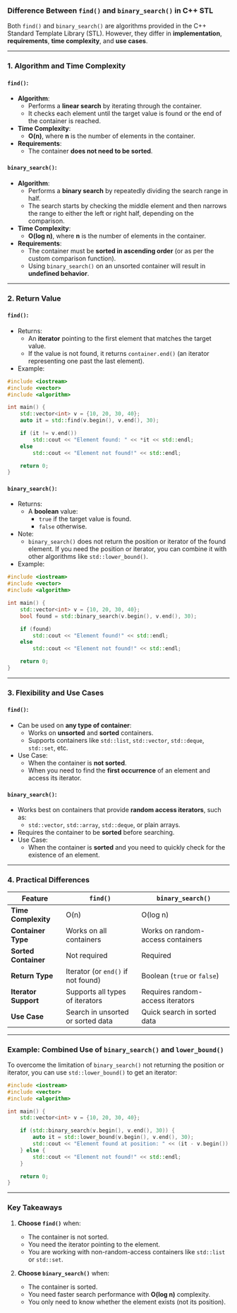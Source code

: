 ### **Difference Between `find()` and `binary_search()` in C++ STL**

Both `find()` and `binary_search()` are algorithms provided in the C++ Standard Template Library (STL). However, they differ in **implementation**, **requirements**, **time complexity**, and **use cases**.

---

### **1. Algorithm and Time Complexity**

#### **`find()`**:
- **Algorithm**:
  - Performs a **linear search** by iterating through the container.
  - It checks each element until the target value is found or the end of the container is reached.
- **Time Complexity**:
  - **O(n)**, where **n** is the number of elements in the container.
- **Requirements**:
  - The container **does not need to be sorted**.

#### **`binary_search()`**:
- **Algorithm**:
  - Performs a **binary search** by repeatedly dividing the search range in half.
  - The search starts by checking the middle element and then narrows the range to either the left or right half, depending on the comparison.
- **Time Complexity**:
  - **O(log n)**, where **n** is the number of elements in the container.
- **Requirements**:
  - The container must be **sorted in ascending order** (or as per the custom comparison function).
  - Using `binary_search()` on an unsorted container will result in **undefined behavior**.

---

### **2. Return Value**

#### **`find()`**:
- Returns:
  - An **iterator** pointing to the first element that matches the target value.
  - If the value is not found, it returns `container.end()` (an iterator representing one past the last element).
- Example:
```cpp
#include <iostream>
#include <vector>
#include <algorithm>

int main() {
    std::vector<int> v = {10, 20, 30, 40};
    auto it = std::find(v.begin(), v.end(), 30);

    if (it != v.end())
        std::cout << "Element found: " << *it << std::endl;
    else
        std::cout << "Element not found!" << std::endl;

    return 0;
}
```

#### **`binary_search()`**:
- Returns:
  - A **boolean** value:
    - `true` if the target value is found.
    - `false` otherwise.
- Note:
  - `binary_search()` does not return the position or iterator of the found element. If you need the position or iterator, you can combine it with other algorithms like `std::lower_bound()`.
- Example:
```cpp
#include <iostream>
#include <vector>
#include <algorithm>

int main() {
    std::vector<int> v = {10, 20, 30, 40};
    bool found = std::binary_search(v.begin(), v.end(), 30);

    if (found)
        std::cout << "Element found!" << std::endl;
    else
        std::cout << "Element not found!" << std::endl;

    return 0;
}
```

---

### **3. Flexibility and Use Cases**

#### **`find()`**:
- Can be used on **any type of container**:
  - Works on **unsorted** and **sorted** containers.
  - Supports containers like `std::list`, `std::vector`, `std::deque`, `std::set`, etc.
- Use Case:
  - When the container is **not sorted**.
  - When you need to find the **first occurrence** of an element and access its iterator.

#### **`binary_search()`**:
- Works best on containers that provide **random access iterators**, such as:
  - `std::vector`, `std::array`, `std::deque`, or plain arrays.
- Requires the container to be **sorted** before searching.
- Use Case:
  - When the container is **sorted** and you need to quickly check for the existence of an element.

---

### **4. Practical Differences**

| Feature                  | `find()`                             | `binary_search()`                     |
|--------------------------|---------------------------------------|---------------------------------------|
| **Time Complexity**      | O(n)                                 | O(log n)                              |
| **Container Type**       | Works on all containers              | Works on random-access containers     |
| **Sorted Container**     | Not required                         | Required                              |
| **Return Type**          | Iterator (or `end()` if not found)   | Boolean (`true` or `false`)           |
| **Iterator Support**     | Supports all types of iterators      | Requires random-access iterators      |
| **Use Case**             | Search in unsorted or sorted data    | Quick search in sorted data           |

---

### **Example: Combined Use of `binary_search()` and `lower_bound()`**
To overcome the limitation of `binary_search()` not returning the position or iterator, you can use `std::lower_bound()` to get an iterator:

```cpp
#include <iostream>
#include <vector>
#include <algorithm>

int main() {
    std::vector<int> v = {10, 20, 30, 40};

    if (std::binary_search(v.begin(), v.end(), 30)) {
        auto it = std::lower_bound(v.begin(), v.end(), 30);
        std::cout << "Element found at position: " << (it - v.begin()) << std::endl;
    } else {
        std::cout << "Element not found!" << std::endl;
    }

    return 0;
}
```

---

### **Key Takeaways**

1. **Choose `find()`** when:
   - The container is not sorted.
   - You need the iterator pointing to the element.
   - You are working with non-random-access containers like `std::list` or `std::set`.

2. **Choose `binary_search()`** when:
   - The container is sorted.
   - You need faster search performance with **O(log n)** complexity.
   - You only need to know whether the element exists (not its position).